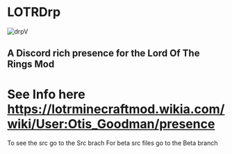 # LOTRDrp
![drpV](https://img.shields.io/badge/LOTR--Drp-1.5.1-yellow.svg?link=https://lotrminecraftmod.wikia.com/wiki/User:Otis_Goodman/presence&link=http://rightlongCache=true&style=for-the-badge)

## A Discord rich presence for the Lord Of The Rings Mod
# See Info here https://lotrminecraftmod.wikia.com/wiki/User:Otis_Goodman/presence
To see the src go to the Src brach 
For beta src files go to the Beta branch
